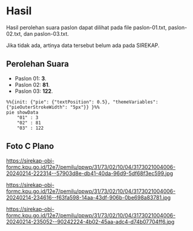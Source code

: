 # Hasil

Hasil perolehan suara paslon dapat dilihat pada file paslon-01.txt, paslon-02.txt, dan paslon-03.txt.

Jika tidak ada, artinya data tersebut belum ada pada SIREKAP.

## Perolehan Suara

 * Paslon 01: **3**.
 * Paslon 02: **81**.
 * Paslon 03: **122**.

```mermaid
%%{init: {"pie": {"textPosition": 0.5}, "themeVariables": {"pieOuterStrokeWidth": "5px"}} }%%
pie showData
    "01" : 3
    "02" : 81
    "03" : 122
```
## Foto C Plano

https://sirekap-obj-formc.kpu.go.id/12e7/pemilu/ppwp/31/73/02/10/04/3173021004006-20240214-222314--57903d8e-db41-40da-96d9-5df68f3ec599.jpg

https://sirekap-obj-formc.kpu.go.id/12e7/pemilu/ppwp/31/73/02/10/04/3173021004006-20240214-234616--f63fa598-14aa-43df-906b-0be698a83781.jpg

https://sirekap-obj-formc.kpu.go.id/12e7/pemilu/ppwp/31/73/02/10/04/3173021004006-20240214-235052--90242224-4b02-45aa-adc4-d74b07704ff6.jpg
